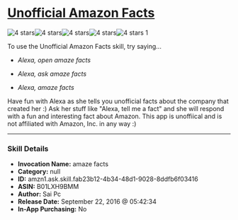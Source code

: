 # [Unofficial Amazon Facts](http://alexa.amazon.com/#skills/amzn1.ask.skill.fab23b12-4b34-48d1-9028-8ddfb6f03416)
![4 stars](../../images/ic_star_black_18dp_1x.png)![4 stars](../../images/ic_star_black_18dp_1x.png)![4 stars](../../images/ic_star_black_18dp_1x.png)![4 stars](../../images/ic_star_black_18dp_1x.png)![4 stars](../../images/ic_star_border_black_18dp_1x.png) 1

To use the Unofficial Amazon Facts skill, try saying...

* *Alexa, open amaze facts*

* *Alexa, ask amaze facts*

* *Alexa, amaze facts*

Have fun with Alexa as she tells you unofficial facts about the company that created her :) Ask her stuff like "Alexa, tell me a fact" and she will respond with a fun and interesting fact about Amazon. This app is unoffiical and is not affiliated with Amazon, Inc. in any way :)

***

### Skill Details

* **Invocation Name:** amaze facts
* **Category:** null
* **ID:** amzn1.ask.skill.fab23b12-4b34-48d1-9028-8ddfb6f03416
* **ASIN:** B01LXH9BMM
* **Author:** Sai Pc
* **Release Date:** September 22, 2016 @ 05:42:34
* **In-App Purchasing:** No
